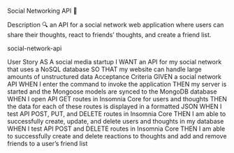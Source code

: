 Social Networking API 👋


     

Description
🔍 an API for a social network web application where users can share their thoughts, react to friends’ thoughts, and create a friend list.



social-network-api

User Story
AS A social media startup
I WANT an API for my social network that uses a NoSQL database
SO THAT my website can handle large amounts of unstructured data
Acceptance Criteria
GIVEN a social network API
WHEN I enter the command to invoke the application
THEN my server is started and the Mongoose models are synced to the MongoDB database
WHEN I open API GET routes in Insomnia Core for users and thoughts
THEN the data for each of these routes is displayed in a formatted JSON
WHEN I test API POST, PUT, and DELETE routes in Insomnia Core
THEN I am able to successfully create, update, and delete users and thoughts in my database
WHEN I test API POST and DELETE routes in Insomnia Core
THEN I am able to successfully create and delete reactions to thoughts and add and remove friends to a user’s friend list
